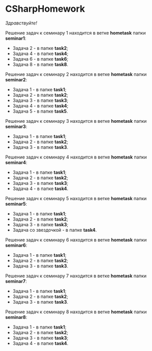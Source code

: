 # CSharpHomework

*Здравствуйте!*

Решение задач к семинару 1 находится в ветке **hometask** папки **seminar1**:
* Задача 2 - в папке **task2**;
* Задача 4 - в папке **task4**;
* Задача 6 - в папке **task6**;
* Задача 8 - в папке **task8**.

Решение задач к семинару 2 находится в ветке **hometask** папки **seminar2**:
* Задача 1 - в папке **task1**;
* Задача 2 - в папке **task2**;
* Задача 3 - в папке **task3**;
* Задача 4 - в папке **task4**;
* Задача 5 - в папке **task5**.

Решение задач к семинару 3 находится в ветке **hometask** папки **seminar3**:
* Задача 1 - в папке **task1**;
* Задача 2 - в папке **task2**;
* Задача 3 - в папке **task3**.

Решение задач к семинару 4 находится в ветке **hometask** папки **seminar4**:
* Задача 1 - в папке **task1**;
* Задача 2 - в папке **task2**;
* Задача 3 - в папке **task3**;
* Задача 4 - в папке **task4**.

Решение задач к семинару 5 находится в ветке **hometask** папки **seminar5**:
* Задача 1 - в папке **task1**;
* Задача 2 - в папке **task2**;
* Задача 3 - в папке **task3**;
* Задача со звездочкой - в папке **task4**.

Решение задач к семинару 6 находится в ветке **hometask** папки **seminar6**:
* Задача 1 - в папке **task1**;
* Задача 2 - в папке **task2**;
* Задача 3 - в папке **task3**.

Решение задач к семинару 7 находится в ветке **hometask** папки **seminar7**:
* Задача 1 - в папке **task1**;
* Задача 2 - в папке **task2**;
* Задача 3 - в папке **task3**.

Решение задач к семинару 8 находится в ветке **hometask** папки **seminar8**:
* Задача 1 - в папке **task1**;
* Задача 2 - в папке **task2**;
* Задача 3 - в папке **task3**;
* Задача 4 - в папке **task4**.